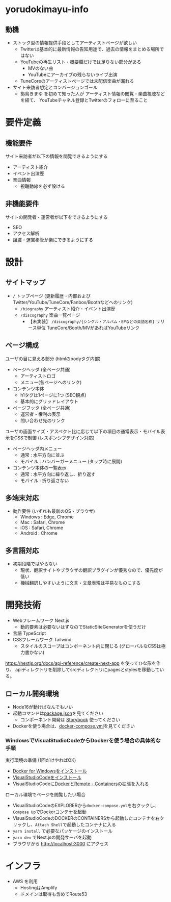 # yorudokimayu-info

## 動機

* ストック型の情報提供手段としてアーティストページが欲しい
    * Twitterは基本的に最新情報の告知用途で、過去の情報をまとめる場所ではない
    * YouTubeの再生リスト・概要欄だけでは足りない部分がある
        * MVのない曲
        * YouTubeにアーカイブの残らないライブ出演
    * TuneCoreのアーティストページでは未配信楽曲が漏れる
* サイト来訪者想定とコンバージョンゴール
    * 拠鳥きまゆ を初めて知った人が
      アーティスト情報の閲覧・楽曲視聴などを経て、
      YouTubeチャネル登録とTwitterのフォローに至ること

# 要件定義

## 機能要件

サイト来訪者が以下の情報を閲覧できるようにする

* アーティスト紹介
* イベント出演歴
* 楽曲情報
    * 視聴動線を必ず設ける


## 非機能要件

サイトの開発者・運営者が以下をできるようにする

* SEO
* アクセス解析
* 譲渡・運営移管が楽にできるようにする

# 設計

## サイトマップ

* `/` トップページ (更新履歴・内部およびTwitter/YouTube/TuneCore/Fanbox/Boothなどへのリンク)
    * `/biography` アーティスト紹介・イベント出演歴
    * `/discography` 楽曲一覧ページ
        * 【未実装】 `/discography/{シングル・アルバム・EPなどの英語名称}` リリース単位 TuneCore/Booth/MVがあればYouTubeリンク

## ページ構成

ユーザの目に見える部分 (htmlのbodyタグ内部)

* ページヘッダ (全ページ共通)
    * アーティストロゴ
    * メニュー(各ページへのリンク)
* コンテンツ本体
    * h1タグは1ページに1つ (SEO観点)
    * 基本的にグリッドレイアウト
* ページフッタ (全ページ共通)
    * 運営者・権利の表示
    * 問い合わせ先のリンク

ユーザの画面サイズ・アスペクト比に応じて以下の項目の通常表示・モバイル表示をCSSで制御 (レスポンシブデザイン対応)

* ページヘッダ内メニュー
    * 通常 : 水平方向に並ぶ
    * モバイル : ハンバーガーメニュー (タップ時に展開)
* コンテンツ本体の一覧表示
    * 通常 : 水平方向に繰り返し、折り返す
    * モバイル : 折り返さない

## 多端末対応

* 動作要件 (いずれも最新のOS・ブラウザ)
    * Windows : Edge, Chrome
    * Mac : Safari, Chrome
    * iOS : Safari, Chrome
    * Android : Chrome

## 多言語対応

* 初期段階ではやらない
    * 現状、翻訳サイトやブラウザの翻訳プラグインが優秀なので、優先度が低い
    * 機械翻訳しやすいように文言・文章表現は平易なものにする

# 開発技術

* Webフレームワーク Next.js
    * 動的要素は必要ないはずなのでStaticSiteGeneratorを使うだけ
* 言語 TypeScript
* CSSフレームワーク Tailwind
    * スタイルのスコープはコンポーネント内に閉じる (グローバルなCSSは極力書かない)

https://nextjs.org/docs/api-reference/create-next-app を使ってひな形を作り、
apiディレクトリを削除してsrcディレクトリにpagesとstylesを移動している。

## ローカル開発環境

* Node16が動けばなんでもいい
* 起動コマンドは[package.json](./package.json)を見てください
    * コンポーネント開発は [Storybook](https://storybook.js.org/) 使ってください
* Dockerを使う場合は、[docker-compose.yml](./docker-compose.yml)を見てください

### WindowsでVisualStudioCodeからDockerを使う場合の具体的な手順

実行環境の準備 (1回だけやればOK)

* [Docker for Windowsをインストール](https://docs.docker.jp/docker-for-windows/install.html)
* [VisualStudioCodeをインストール](https://code.visualstudio.com/)
* VisualStudioCodeに[Docker](https://marketplace.visualstudio.com/items?itemName=ms-azuretools.vscode-docker)と[Remote - Containers](https://marketplace.visualstudio.com)の拡張を入れる


ローカル環境でページを閲覧したい場合

* VisualStudioCodeのEXPLORERから`docker-compose.yml`を右クックし、`Compose Up`でDockerコンテナを起動
* VisualStudioCodeのDOCKERのCONTAINERSから起動したコンテナを右クリックし、`Attach Shell`で起動したコンテナに入る
* `yarn install` で必要なパッケージのインストール
* `yarn dev` でNext.jsの開発サーバを起動
* ブラウザから [http://localhost:3000](http://localhost:3000) にアクセス

# インフラ

- AWS を利用
    - HostingはAmplify
    - ドメインは取得も含めてRoute53